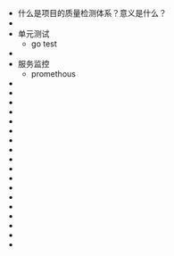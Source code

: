 - 什么是项目的质量检测体系？意义是什么？
-
- 单元测试
	- go test
-
- 服务监控
	- promethous
-
-
-
-
-
-
-
-
-
-
-
-
-
-
-
-
-
-
